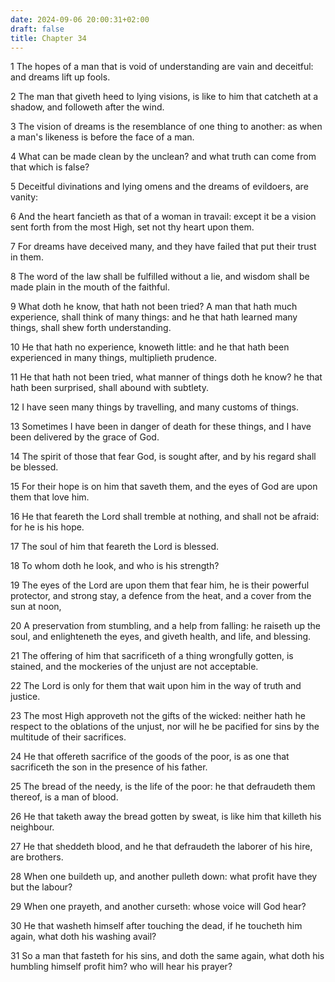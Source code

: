 ```yaml
---
date: 2024-09-06 20:00:31+02:00
draft: false
title: Chapter 34
---
```




1 The hopes of a man that is void of understanding are vain and deceitful: and dreams lift up fools.

2 The man that giveth heed to lying visions, is like to him that catcheth at a shadow, and followeth after the wind.

3 The vision of dreams is the resemblance of one thing to another: as when a man's likeness is before the face of a man.

4 What can be made clean by the unclean? and what truth can come from that which is false?

5 Deceitful divinations and lying omens and the dreams of evildoers, are vanity:

6 And the heart fancieth as that of a woman in travail: except it be a vision sent forth from the most High, set not thy heart upon them.

7 For dreams have deceived many, and they have failed that put their trust in them.

8 The word of the law shall be fulfilled without a lie, and wisdom shall be made plain in the mouth of the faithful.

9 What doth he know, that hath not been tried? A man that hath much experience, shall think of many things: and he that hath learned many things, shall shew forth understanding.

10 He that hath no experience, knoweth little: and he that hath been experienced in many things, multiplieth prudence.

11 He that hath not been tried, what manner of things doth he know? he that hath been surprised, shall abound with subtlety.

12 I have seen many things by travelling, and many customs of things.

13 Sometimes I have been in danger of death for these things, and I have been delivered by the grace of God.

14 The spirit of those that fear God, is sought after, and by his regard shall be blessed.

15 For their hope is on him that saveth them, and the eyes of God are upon them that love him.

16 He that feareth the Lord shall tremble at nothing, and shall not be afraid: for he is his hope.

17 The soul of him that feareth the Lord is blessed.

18 To whom doth he look, and who is his strength?

19 The eyes of the Lord are upon them that fear him, he is their powerful protector, and strong stay, a defence from the heat, and a cover from the sun at noon,

20 A preservation from stumbling, and a help from falling: he raiseth up the soul, and enlighteneth the eyes, and giveth health, and life, and blessing.

21 The offering of him that sacrificeth of a thing wrongfully gotten, is stained, and the mockeries of the unjust are not acceptable.

22 The Lord is only for them that wait upon him in the way of truth and justice.

23 The most High approveth not the gifts of the wicked: neither hath he respect to the oblations of the unjust, nor will he be pacified for sins by the multitude of their sacrifices.

24 He that offereth sacrifice of the goods of the poor, is as one that sacrificeth the son in the presence of his father.

25 The bread of the needy, is the life of the poor: he that defraudeth them thereof, is a man of blood.

26 He that taketh away the bread gotten by sweat, is like him that killeth his neighbour.

27 He that sheddeth blood, and he that defraudeth the laborer of his hire, are brothers.

28 When one buildeth up, and another pulleth down: what profit have they but the labour?

29 When one prayeth, and another curseth: whose voice will God hear?

30 He that washeth himself after touching the dead, if he toucheth him again, what doth his washing avail?

31 So a man that fasteth for his sins, and doth the same again, what doth his humbling himself profit him? who will hear his prayer?


